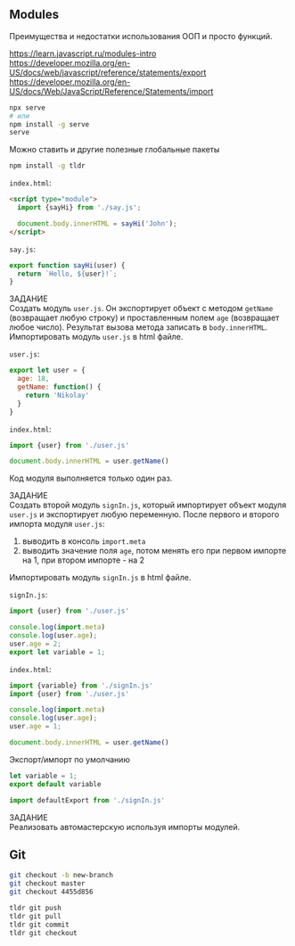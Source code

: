 ## Modules
Преимущества и недостатки использования ООП и просто функций.

https://learn.javascript.ru/modules-intro \
https://developer.mozilla.org/en-US/docs/web/javascript/reference/statements/export \
https://developer.mozilla.org/en-US/docs/Web/JavaScript/Reference/Statements/import

```bash
npx serve
# или
npm install -g serve
serve
```

Можно ставить и другие полезные глобальные пакеты
```bash
npm install -g tldr
```

`index.html`:
```html
<script type="module">
  import {sayHi} from './say.js';

  document.body.innerHTML = sayHi('John');
</script>
```

`say.js`:
```js
export function sayHi(user) {
  return `Hello, ${user}!`;
}
```


ЗАДАНИЕ \
Создать модуль `user.js`. Он экспортирует объект с методом `getName` (возвращает любую строку) и проставленным полем `age` (возвращает любое число). Результат вызова метода записать в `body.innerHTML`. \
Импортировать модуль `user.js` в html файле.

`user.js`:
```js
export let user = {
  age: 18,
  getName: function() {
    return 'Nikolay'
  }
}
```
`index.html`:
```js
import {user} from './user.js'

document.body.innerHTML = user.getName()
```

Код модуля выполняется только один раз.

ЗАДАНИЕ \
Создать второй модуль `signIn.js`, который импортирует объект модуля `user.js` и экспортирует любую переменную. После первого и второго импорта модуля `user.js`:
1. выводить в консоль `import.meta`
2. выводить значение поля `age`, потом менять его при первом импорте на 1, при втором импорте - на 2

Импортировать модуль `signIn.js` в html файле.

`signIn.js`:
```js
import {user} from './user.js'

console.log(import.meta)
console.log(user.age);
user.age = 2;
export let variable = 1;
```

`index.html`:
```js
import {variable} from './signIn.js'
import {user} from './user.js'

console.log(import.meta)
console.log(user.age);
user.age = 1;

document.body.innerHTML = user.getName()
```

Экспорт/импорт по умолчанию
```js
let variable = 1;
export default variable

import defaultExport from './signIn.js'
```
ЗАДАНИЕ \
Реализовать автомастерскую используя импорты модулей.

## Git
```bash
git checkout -b new-branch
git checkout master
git checkout 4455d856

tldr git push
tldr git pull
tldr git commit
tldr git checkout
```
